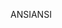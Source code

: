 <span data-ttu-id="b2e1f-101">ANSI</span><span class="sxs-lookup"><span data-stu-id="b2e1f-101">ANSI</span></span>
